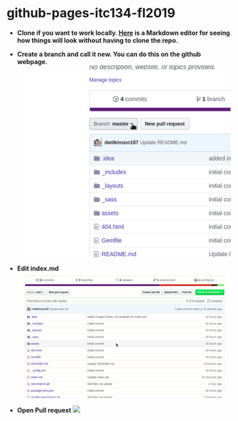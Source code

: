 # github-pages-itc134-fl2019


* **Clone if you want to work locally. [Here](https://jbt.github.io/markdown-editor/) is a Markdown editor for seeing how things will look without having to clone the repo.**
* **Create a branch and call it new. You can do this on the github webpage.** 
![](new-branch.gif)
* **Edit index.md**
![](edit-index.gif)

* **Open Pull request**
![](.gif)


